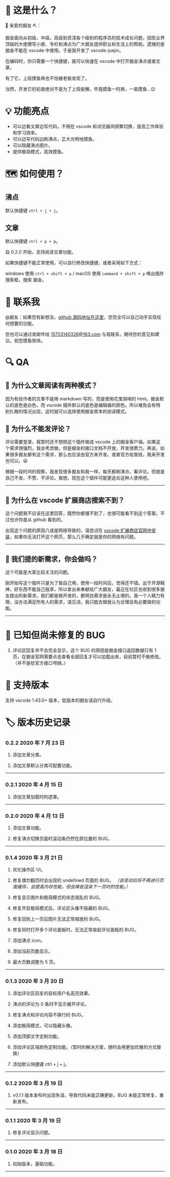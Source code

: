 # 📜 这是什么？

🎉 亲爱的掘友 ⛏️：

掘金面向从初级，中级，高级到资深各个级别的程序员的技术成长问题，招揽业界顶级的大佬撰写小册、专栏和沸点为广大掘友提供职业和生活上的帮助。遗憾的是掘金不能在 vscode 中使用。于是我开发了 vscode-juejin。

在编码时，你只需要一个快捷键，就可以快速在 vscode 中打开掘金沸点或者文章。

有了它，上班摸鱼再也不怕被老板发现了。

当然，开发它的初衷绝对不是为了上班偷懒。毕竟摸鱼一时爽，一直摸鱼...😉

# 💡 功能亮点

- 可以边看文章边写代码，不用在 vscode 和浏览器间频繁切换，提高工作体验和学习效率。
- 可以边写代码边刷沸点，正大光明地摸鱼。
- 可以隐藏沸点图片。
- 提供极简模式，高效摸鱼。

# 🗺️ 如何使用？

## 沸点

默认快捷键 `ctrl + j + j`。

## 文章

默认快捷键 `ctrl + p + p`。

自 0.2.0 开始，支持阅读文章功能。

如果快捷键不能正常使用，可以自行修改快捷键，或者采用如下方式：

windows 使用 `ctrl + shift + p` / macOS 使用 `command + shift + p` 唤出插件搜索框，搜索 掘金。

# 📠 联系我

@掘友：如果您有新想法，[github 源码地址在这里](https://github.com/luzhenqian/vscode-juejin)，您完全可以自己动手实现任何想要的功能。

您也可以通过发邮件给 <15753140326@163.com> 与我联系，期待您的意见和建议。祝您摸鱼愉快。

<!-- ![example](./src/dist/images/juejin.gif) -->

# 🔍 QA

## 🧐 为什么文章阅读有两种模式？

因为有些作者的文章不是用 markdown 写的，而是使用花里胡哨的 html。掘金默认的底色是白色，而 vscode 插件默认的底色是编辑器的颜色。所以难免会有特别扎眼的情况出现，这时就可以选择使用掘金原本的阅读模式。

## 🧐 为什么不能发评论？

评论需要登录，我暂时还不想把这个插件做成 vscode 上的掘金客户端。如果这个需求很强烈，我会考虑做。但是掘金的接口文档不开放，开发很费力。再说，如果很多掘友都有这个需求，那么也应该由官方来开发。或者官方给我钱，我来开发也可以。😃

根据一段时间的观察，我发现很多掘友和我一样，每天都刷沸点、看评论。但就是自己不发、不赞、不评论。我想，现在这个插件可能更适合这种人使用吧。

---

## 🧐 为什么在 vscode 扩展商店搜索不到？

这个问题我不应该在这里回答，既然你都搜不到了，也很可能看不到这个答案。不过也许你是从 github 看到的。

出现这个问题的原因八成是网络导致的，请尝试在 [vscode 扩展商店官网中安装](https://marketplace.visualstudio.com/items?itemName=luzhenqian.juejin)，如果你无法打开这个网页，那么几乎确定就是你的网络有问题。

---

## 🧐 我们提的新需求，你会做吗？

这个可能是大家比较关注的问题。

刚开始写这个插件只是为了我自己用，使用一段时间后，觉得还不错。出于开源精神，好东西不能自己独享，所以拿出来奉献给广大掘友，最近在社区也收到很多掘友提出的新需求。我们都是做开发的，都明白需求是永无止境的。我一个人精力有限，没办法满足所有人的需求，请见谅。我只能去做我认为合理且有必要做的功能。

---

# 🐛 已知但尚未修复的 BUG

1. 评论区回复并不会完全显示，这个 BUG 的原因是掘金接口返回数据只有 1 页，在掘金官网需要点击查看全部回复才可以加载出来，目前暂时不做修改。（并不是给官方接口甩锅。）

<!-- ## 待修复 BUG -->

<!-- TODO: 2. 各个区域颜色可配置 -->
<!-- TODO: 3. 评论区图片不显示 -->
<!-- TODO: 9. 在下方消息栏或右上角设置快速打开/关闭按钮 -->
<!-- TODO: 10. 当为第 1 页和最后 1 页时，按钮禁用 -->
<!-- TODO: 11. 可配置最大页数 -->
<!-- TODO: 12. 翻页后状态失效 -->
<!-- TODO: 13. 翻页时会产生undefined页面 -->
<!-- TODO: 14. 点击下一页和上一页时加 1s 防抖 -->
<!-- TODO: 16. 评论条数并不会完全显示，这个BUG是掘金接口数据导致的，暂时不做修改。-->
<!-- TODO: 18. 文章搜索 -->
<!-- TODO: 19. 文章列表刷新 -->
<!-- TODO: 20. 文章阅读模式 （原版/简洁版） -->

# 🌌 支持版本

支持 vscode 1.43.0+ 版本，低版本的掘友请自行升级。

# 🏷️ 版本历史记录

<!-- Added 新功能。
Changed 用于更改现有功能。
Deprecated 即将删除的功能。
Removed 现在已删除的功能。
Fixed 对于任何错误修复。
Security 以防万一。 -->

### 0.2.2 2020 年 7 月 23 日

1. 添加文章分类。

2. 添加文章默认分类可配置功能。

---

### 0.2.1 2020 年 4 月 15 日

1. 添加文章加载时的遮罩。

---

### 0.2.0 2020 年 4 月 13 日

1. 添加文章功能。

2. 修复沸点切换页面时滚动条仍然在原位置的 BUG。

---

### 0.1.4 2020 年 3 月 21 日

1. 优化操作区 UI。

2. 修复偶尔翻页时会出现的 undefined 页面的 BUG。 _（该变动后将不再进行页面缓存，会提高内存性能，但会降低渲染下一页时的性能。）_

3. 修复显示图片和极简模式的状态错乱的 BUG。

4. 修复开启极简模式后，评论区头像不隐藏的 BUG。

5. 修复回到上一页后图片无法正常缩放的 BUG。

6. 修复同时打开多个评论面板时，无法正常收起评论面板的 BUG。

7. 添加沸点 icon。

8. 添加当前页数显示。

9. 最大页数调整为 5 页。

---

### 0.1.3 2020 年 3 月 20 日

1. 添加评论区回复的目标用户名高亮效果。

2. 沸点的评论为 0 条时不显示展开评论。

3. 修复沸点和评论内容不换行的 BUG。

4. 添加极简模式，可以隐藏头像。

5. 添加顶部文字定制功能。

6. 添加评论区域颜色定制功能。（暂时的解决方案，随时会用更加优雅的方式替换）

7. 添加默认快捷键 ctrl + j + j。

---

### 0.1.2 2020 年 3 月 19 日

1. v0.1.1 版本发布时出现失误，导致代码未能正确更新，BUG 未能正常修复，重新发布。

---

### 0.1.1 2020 年 3 月 19 日

1. 修复评论显示问题。

---

### 0.1.0 2020 年 3 月 18 日

1. 初始版本，基础功能。

---

